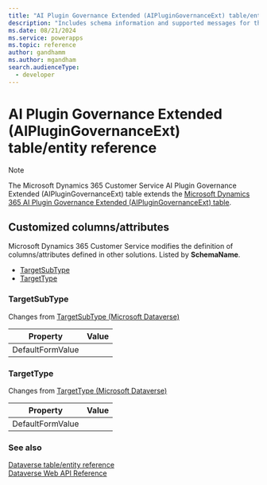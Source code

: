 ```yaml
---
title: "AI Plugin Governance Extended (AIPluginGovernanceExt) table/entity reference (Microsoft Dynamics 365 Customer Service)"
description: "Includes schema information and supported messages for the AI Plugin Governance Extended (AIPluginGovernanceExt) table/entity with Microsoft Dynamics 365 Customer Service."
ms.date: 08/21/2024
ms.service: powerapps
ms.topic: reference
author: gandhamm
ms.author: mgandham
search.audienceType: 
  - developer
---
```


# AI Plugin Governance Extended (AIPluginGovernanceExt) table/entity reference



> [!NOTE]
> The Microsoft Dynamics 365 Customer Service AI Plugin Governance Extended (AIPluginGovernanceExt) table extends the [Microsoft Dynamics 365 AI Plugin Governance Extended (AIPluginGovernanceExt) table](/dynamics365/developer/entities//aiplugingovernanceext).



## Customized columns/attributes

Microsoft Dynamics 365 Customer Service modifies the definition of columns/attributes defined in other solutions. Listed by **SchemaName**.

- [TargetSubType](#BKMK_TargetSubType)
- [TargetType](#BKMK_TargetType)

### <a name="BKMK_TargetSubType"></a> TargetSubType

Changes from [TargetSubType (Microsoft Dataverse)](/power-apps/developer/data-platform/reference/entities/aiplugingovernanceext#BKMK_TargetSubType)

|Property|Value|
|---|---|
|DefaultFormValue||


### <a name="BKMK_TargetType"></a> TargetType

Changes from [TargetType (Microsoft Dataverse)](/power-apps/developer/data-platform/reference/entities/aiplugingovernanceext#BKMK_TargetType)

|Property|Value|
|---|---|
|DefaultFormValue||




### See also

[Dataverse table/entity reference](../about-entity-reference.md)  
[Dataverse Web API Reference](/power-apps/developer/data-platform/webapi/reference/about)   

